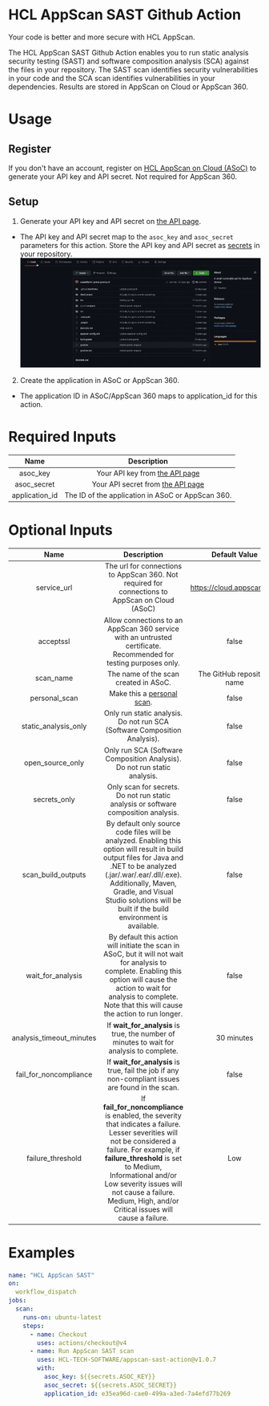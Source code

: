 # HCL AppScan SAST Github Action
Your code is better and more secure with HCL AppScan.

The HCL AppScan SAST Github Action enables you to run static analysis security testing (SAST) and software composition analysis (SCA) against the files in your repository. The SAST scan identifies security vulnerabilities in your code and the SCA scan identifies vulnerabilities in your dependencies. Results are stored in AppScan on Cloud or AppScan 360.

# Usage
## Register
If you don't have an account, register on [HCL AppScan on Cloud (ASoC)](https://www.hcltechsw.com/appscan/codesweep-for-github) to generate your API key and API secret. Not required for AppScan 360.

## Setup
1. Generate your API key and API secret on [the API page](https://cloud.appscan.com/main/settings).
- The API key and API secret map to the `asoc_key` and `asoc_secret` parameters for this action. Store the API key and API secret as [secrets](https://docs.github.com/en/actions/security-guides/encrypted-secrets) in your repository.
![adingkeys_animation](img/keyAndSecret.gif)
2. Create the application in ASoC or AppScan 360. 
- The application ID in ASoC/AppScan 360 maps to application_id for this action.

# Required Inputs
| Name |   Description    |
|    :---:    |    :---:    |
| asoc_key | Your API key from [the API page](https://cloud.appscan.com/main/settings) |
| asoc_secret | Your API secret from [the API page](https://cloud.appscan.com/main/settings) |
| application_id | The ID of the application in ASoC or AppScan 360. |

# Optional Inputs
| Name | Description | Default Value |
|    :---:    |    :---:    |    :---:    |
| service_url | The url for connections to AppScan 360. Not required for connections to AppScan on Cloud (ASoC) | https://cloud.appscan.com |
| acceptssl | Allow connections to an AppScan 360 service with an untrusted certificate. Recommended for testing purposes only. | false |
| scan_name | The name of the scan created in ASoC. | The GitHub repository name |
| personal_scan | Make this a [personal scan](https://help.hcltechsw.com/appscan/ASoC/appseccloud_scans_personal.html). | false |
| static_analysis_only | Only run static analysis. Do not run SCA (Software Composition Analysis). | false |
| open_source_only | Only run SCA (Software Composition Analysis). Do not run static analysis. | false |
| secrets_only | Only scan for secrets. Do not run static analysis or software composition analysis. | false |
| scan_build_outputs | By default only source code files will be analyzed. Enabling this option will result in build output files for Java and .NET to be analyzed (.jar/.war/.ear/.dll/.exe). Additionally, Maven, Gradle, and Visual Studio solutions will be built if the build environment is available. | false |
| wait_for_analysis | By default this action will initiate the scan in ASoC, but it will not wait for analysis to complete. Enabling this option will cause the action to wait for analysis to complete. Note that this will cause the action to run longer. | false |
| analysis_timeout_minutes | If **wait_for_analysis** is true, the number of minutes to wait for analysis to complete. | 30 minutes |
| fail_for_noncompliance | If **wait_for_analysis** is true, fail the job if any non-compliant issues are found in the scan. | false |
| failure_threshold | If **fail_for_noncompliance** is enabled, the severity that indicates a failure. Lesser severities will not be considered a failure. For example, if **failure_threshold** is set to Medium, Informational and/or Low severity issues will not cause a failure. Medium, High, and/or Critical issues will cause a failure. | Low |

# Examples
```yaml
name: "HCL AppScan SAST"
on:
  workflow_dispatch
jobs:
  scan:
    runs-on: ubuntu-latest
    steps:
      - name: Checkout
        uses: actions/checkout@v4
      - name: Run AppScan SAST scan
        uses: HCL-TECH-SOFTWARE/appscan-sast-action@v1.0.7
        with:
          asoc_key: ${{secrets.ASOC_KEY}}
          asoc_secret: ${{secrets.ASOC_SECRET}}
          application_id: e35ea96d-cae0-499a-a3ed-7a4efd77b269
```
